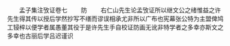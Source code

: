 <!-- { "loadSidebar": true } -->
　　孟子集注攷证卷七
　　防
　　右仁山先生论孟攷证所以继文公之绪惟益之许先生得其传以授后学然抄写不缮而谬误相承尤非所以广布也宪幕张公特为主盟俾鸠工锓梓以便学者属愚董其役于是许先生手自校证防画无讹非特学者之多幸亦斯文之多幸也古丽后学吕迟谨识

